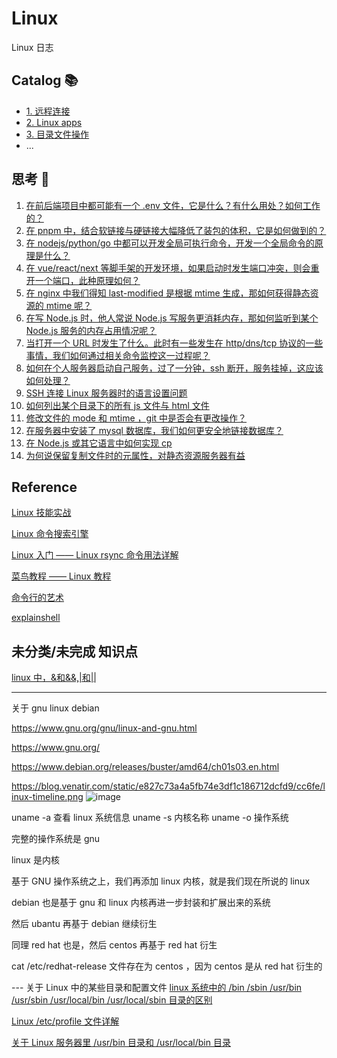 # Linux

Linux 日志

## Catalog 📚

- [1. 远程连接](https://github.com/tangzhenming/Linux/tree/main/remote_connection)
- [2. Linux apps](https://github.com/tangzhenming/Linux/tree/main/apps)
- [3. 目录文件操作](https://github.com/tangzhenming/Linux/tree/main/file_operation)
- ...

## 思考 🤔

1. [在前后端项目中都可能有一个 .env 文件，它是什么？有什么用处？如何工作的？]()
2. [在 pnpm 中，结合软链接与硬链接大幅降低了装包的体积，它是如何做到的？]()
3. [在 nodejs/python/go 中都可以开发全局可执行命令，开发一个全局命令的原理是什么？]()
4. [在 vue/react/next 等脚手架的开发环境，如果启动时发生端口冲突，则会重开一个端口，此种原理如何？]()
5. [在 nginx 中我们得知 last-modified 是根据 mtime 生成，那如何获得静态资源的 mtime 呢？]()
6. [在写 Node.js 时，他人常说 Node.js 写服务更消耗内存，那如何监听到某个 Node.js 服务的内存占用情况呢？]()
7. [当打开一个 URL 时发生了什么。此时有一些发生在 http/dns/tcp 协议的一些事情，我们如何通过相关命令监控这一过程呢？]()
8. [如何在个人服务器启动自己服务，过了一分钟，ssh 断开，服务挂掉，这应该如何处理？]()
9. [SSH 连接 Linux 服务器时的语言设置问题](https://github.com/tangzhenming/Linux/issues/1)
10. [如何列出某个目录下的所有 js 文件与 html 文件](https://github.com/tangzhenming/Linux/issues/2)
11. [修改文件的 mode 和 mtime ，git 中是否会有更改操作？](https://github.com/tangzhenming/Linux/issues/3)
12. [在服务器中安装了 mysql 数据库，我们如何更安全地链接数据库？](https://github.com/tangzhenming/Linux/issues/4)
13. [在 Node.js 或其它语言中如何实现 cp](https://github.com/tangzhenming/Linux/issues/5)
14. [为何说保留复制文件时的元属性，对静态资源服务器有益]()

## Reference

[Linux 技能实战](https://q.shanyue.tech/)

[Linux 命令搜索引擎](https://wangchujiang.com/linux-command/)

[Linux 入门 —— Linux rsync 命令用法详解](http://c.biancheng.net/view/6121.html)

[菜鸟教程 —— Linux 教程](https://www.runoob.com/linux/linux-tutorial.html)

[命令行的艺术](https://github.com/jlevy/the-art-of-command-line/blob/master/README-zh.md)

[explainshell](https://explainshell.com/)

## 未分类/未完成 知识点

[linux 中，&和&&,|和||](https://blog.csdn.net/ccoran/article/details/84727034)

---

关于 gnu linux debian

https://www.gnu.org/gnu/linux-and-gnu.html

https://www.gnu.org/

https://www.debian.org/releases/buster/amd64/ch01s03.en.html

https://blog.venatir.com/static/e827c73a4a5fb74e3df1c186712dcfd9/cc6fe/linux-timeline.png
![image](https://user-images.githubusercontent.com/28591906/179732116-fd77cbb0-71eb-4dd3-90e0-baa4fceeb21e.png)

uname -a 查看 linux 系统信息 uname -s 内核名称 uname -o 操作系统

完整的操作系统是 gnu

linux 是内核

基于 GNU 操作系统之上，我们再添加 linux 内核，就是我们现在所说的 linux

debian 也是基于 gnu 和 linux 内核再进一步封装和扩展出来的系统

然后 ubantu 再基于 debian 继续衍生

同理 red hat 也是，然后 centos 再基于 red hat 衍生

cat /etc/redhat-release 文件存在为 centos ，因为 centos 是从 red hat 衍生的

--- 关于 Linux 中的某些目录和配置文件
[linux 系统中的 /bin /sbin /usr/bin /usr/sbin /usr/local/bin /usr/local/sbin 目录的区别](https://www.cnblogs.com/smallrookie/p/7089008.html)

[Linux /etc/profile 文件详解](https://www.cnblogs.com/lh03061238/p/9952659.html)

[关于 Linux 服务器里 /usr/bin 目录和 /usr/local/bin 目录](https://blog.csdn.net/LittlePoem/article/details/109510849)
